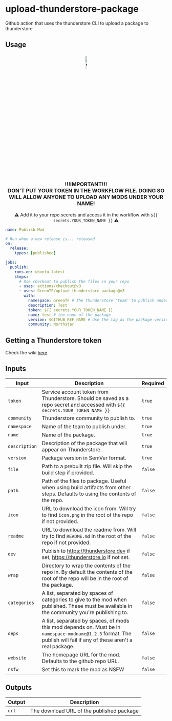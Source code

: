 # upload-thunderstore-package
Github action that uses the thunderstore CLI to upload a package to thunderstore

## Usage 
<h3 align="center"> 
  <img src="https://thumbs.gfycat.com/UniqueSizzlingFinwhale-max-1mb.gif" alt="warning sign" width="10%" />
  <br>
  !!!IMPORTANT!!!<br>DON'T PUT YOUR TOKEN IN THE WORKFLOW FILE. DOING SO WILL ALLOW ANYONE TO UPLOAD ANY MODS UNDER YOUR NAME! 
 </h3> 

<p align="center">⚠️ Add it to your repo secrets and access it in the workflow with <code>${{ secrets.YOUR_TOKEN_NAME }}</code> ⚠️</p>

```yml
name: Publish Mod

# Run when a new release is... released
on: 
  release:
    types: [published]

jobs:
  publish:
    runs-on: ubuntu-latest
    steps:
      # Use checkout to publish the files in your repo
      - uses: actions/checkout@v3
      - uses: GreenTF/upload-thunderstore-package@v3
        with:
          namespace: GreenTF # the thunderstore 'team' to publish under
          description: Test 
          token: ${{ secrets.YOUR_TOKEN_NAME }}
          name: test # the name of the package
          version: $GITHUB_REF_NAME # Use the tag as the package version
          community: Northstar
```

## Getting a Thunderstore token

Check the wiki [here](https://github.com/GreenTF/upload-thunderstore-package/wiki#where-to-get-your-thunderstore-token)


## Inputs
| Input | Description | Required |
|-------|-------------|----------|
| `token` | Service account token from Thunderstore. Should be saved as a repo secret and accessed with `${{ secrets.YOUR_TOKEN_NAME }}` | `true` |
| `community` | Thunderstore community to publish to. | `true` |
| `namespace` | Name of the team to publish under. | `true` |
| `name` | Name of the package. | `true` |
| `description` | Description of the package that will appear on Thunderstore. | `true` |
| `version` | Package version in SemVer format. | `true` |
| `file` | Path to a prebuilt zip file. Will skip the build step if provided. | `false` |
| `path` | Path of the files to package. Useful when using build artifacts from other steps. Defaults to using the contents of the repo. | `false` |
| `icon` | URL to download the icon from. Will try to find `icon.png` in the root of the repo if not provided. | `false` |
| `readme` | URL to download the readme from. Will try to find `README.md` in the root of the repo if not provided. | `false` |
| `dev` | Publish to https://thunderstore.dev if set, https://thunderstore.io if not set. | `false` |
| `wrap` | Directory to wrap the contents of the repo in. By default the contents of the root of the repo will be in the root of the package. | `false` |
| `categories` | A list, separated by spaces of categories to give to the mod when published. These must be available in the community you're publishing to. | `false` |
| `deps` | A list, separated by spaces, of mods this mod depends on. Must be in `namespace-modname@1.2.3` format. The publish will fail if any of these aren't a real package. | `false` |
| `website` | The homepage URL for the mod. Defaults to the github repo URL. | `false`
| `nsfw` | Set this to mark the mod as NSFW | `false` | 

## Outputs
| Output | Description |
|--------|-------------|
| `url` | The download URL of the published package |

